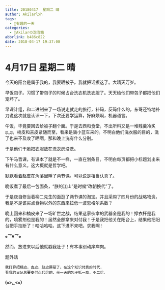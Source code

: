 ```yaml
---
title: 20180417  星期二 晴
author: Akilarlxh
tags:
  - 💖有趣的一天
categories:
  - 🍬Akilarの泡泡糖
abbrlink: b486c822
date: 2018-04-17 19:37:00
---
```

# 4月17日 星期二 晴

今天的阳台是属于我的，我要晒被子。我就把话撩这了。大晴天万岁。

早饭包子。习惯了带包子的时候占台洗衣机洗衣服了。天天给他们带包子都把他们宠坏了。

早课计组，和二进制来了一场说走就走的旅行，补码，反码什么的。东哥还特地补刀说这次就是认识一下，下次还要学运算，好麻烦啊，机器语言。

午饭，毕竟要回去给被子翻个面。于是去西和食堂，不出所料又是一堆残羹冷炙ಥ_ಥ，楠皮和吉皮紧随而至，看来是骑小蓝车来的。不明白他们洗衣服的目的，洗了也来不及收了晒啊，那和晚上洗有什么分别。

于是他们干脆把衣服放在洗衣房没洗。

下午马哲课，有课本了就是不一样，一直在划条目，不明白每页都把小标题划出来有什么意义。这大概就是哲学吧。

默默看着赵皮在角落里睡了两节课。可以说是相当认真了。

晚饭煮了最后一包面条，“朕的江山”是时候“改朝换代”了。

于是夜自修当着柳二先生的面逛了两节课的淘宝。并且采购了四月份的战略物资。我是不是该买点食物以外的东西来拉低一波恩格尔系数？

晚上回来和楠皮来了一场旷世之战，结果这家伙拿的武器全是我的！撑衣杆是我的，喷雾剂也是我的！居然全部拿来对付我！于是我把他关在阳台上，结果他把阳台把手拉断了！哈哈哈哈。这下进不来吧。求我啊！

**๑乛v乛๑**

然而，放进来以后他就戳我肚子！有本事别动痒痒肉。

题外话
```
我打算把楠皮，吉皮，赵皮屏蔽了，在这个知识付费的时代，
看我的日记总要支付点代价的，带一天的包子抵一章，不二价。

```
**(๑>؂<๑）**